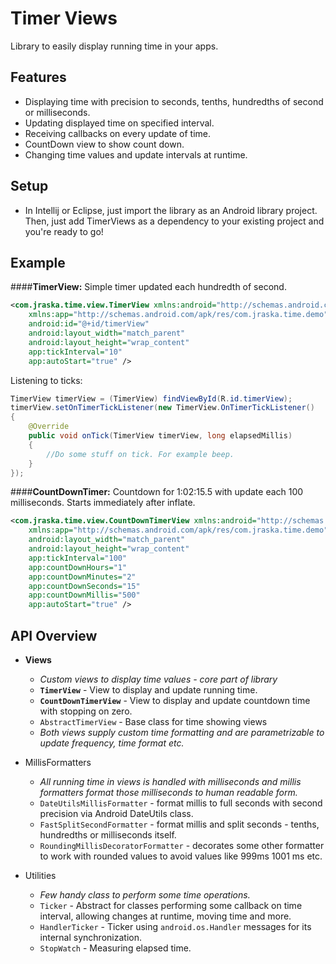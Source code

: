 Timer Views
===

Library to easily display running time in your apps.

Features
---
* Displaying time with precision to seconds, tenths, hundredths of second or milliseconds.
* Updating displayed time on specified interval.
* Receiving callbacks on every update of time.
* CountDown view to show count down.
* Changing time values and update intervals at runtime.

Setup
---
* In Intellij or Eclipse, just import the library as an Android library project.
Then, just add TimerViews as a dependency to your existing project and you're ready to go!

Example
---
####**TimerView:**
Simple timer updated each hundredth of second.
``` xml
<com.jraska.time.view.TimerView xmlns:android="http://schemas.android.com/apk/res/android"
    xmlns:app="http://schemas.android.com/apk/res/com.jraska.time.demo"
    android:id="@+id/timerView"
    android:layout_width="match_parent"
    android:layout_height="wrap_content"
    app:tickInterval="10"
    app:autoStart="true" />
```

Listening to ticks:
``` java
TimerView timerView = (TimerView) findViewById(R.id.timerView);
timerView.setOnTimerTickListener(new TimerView.OnTimerTickListener()
{
	@Override
	public void onTick(TimerView timerView, long elapsedMillis)
	{
		//Do some stuff on tick. For example beep.
	}
});
```



####**CountDownTimer:**
Countdown for 1:02:15.5 with update each 100 milliseconds. Starts immediately after inflate.
``` xml
<com.jraska.time.view.CountDownTimerView xmlns:android="http://schemas.android.com/apk/res/android"
    xmlns:app="http://schemas.android.com/apk/res/com.jraska.time.demo"
    android:layout_width="match_parent"
    android:layout_height="wrap_content"
    app:tickInterval="100"
    app:countDownHours="1"
    app:countDownMinutes="2"
    app:countDownSeconds="15"
    app:countDownMillis="500"
    app:autoStart="true" />
```

API Overview
---

* **Views**
	* *Custom views to display time values - core part of library*
	* **`TimerView`** - View to display and update running time.
	* **`CountDownTimerView`** - View to display and update countdown time with stopping on zero.
	* `AbstractTimerView` - Base class for time showing views
	* *Both views supply custom time formatting and are parametrizable to update frequency, time format etc.*

* MillisFormatters
	* *All running time in views is handled with milliseconds and millis formatters format those milliseconds to human readable form.*
	* `DateUtilsMillisFormatter` - format millis to full seconds with second precision via Android DateUtils class.
	* `FastSplitSecondFormatter` - format millis and split seconds - tenths, hundredths or milliseconds itself.
	* `RoundingMillisDecoratorFormatter` - decorates some other formatter to work with rounded values to avoid values like 999ms  1001 ms etc.

* Utilities
	* *Few handy class to perform some time operations.*
	* `Ticker` - Abstract for classes performing some callback on time interval, allowing changes at runtime, moving time and more.
	* `HandlerTicker` - Ticker using `android.os.Handler` messages for its internal synchronization.
	* `StopWatch` - Measuring elapsed time.
